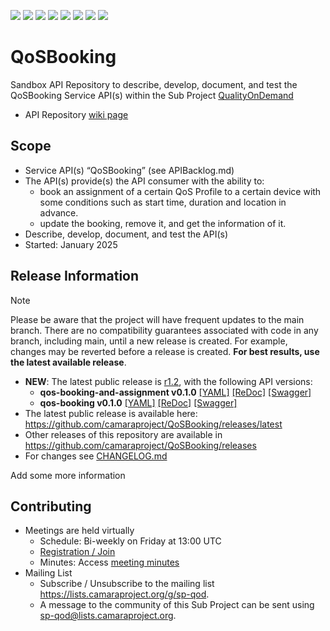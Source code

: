 <a href="https://github.com/camaraproject/QoSBooking/commits/" title="Last Commit"><img src="https://img.shields.io/github/last-commit/camaraproject/QoSBooking?style=plastic"></a>
<a href="https://github.com/camaraproject/QoSBooking/issues" title="Open Issues"><img src="https://img.shields.io/github/issues/camaraproject/QoSBooking?style=plastic"></a>
<a href="https://github.com/camaraproject/QoSBooking/pulls" title="Open Pull Requests"><img src="https://img.shields.io/github/issues-pr/camaraproject/QoSBooking?style=plastic"></a>
<a href="https://github.com/camaraproject/QoSBooking/graphs/contributors" title="Contributors"><img src="https://img.shields.io/github/contributors/camaraproject/QoSBooking?style=plastic"></a>
<a href="https://github.com/camaraproject/QoSBooking" title="Repo Size"><img src="https://img.shields.io/github/repo-size/camaraproject/QoSBooking?style=plastic"></a>
<a href="https://github.com/camaraproject/QoSBooking/blob/main/LICENSE" title="License"><img src="https://img.shields.io/badge/License-Apache%202.0-green.svg?style=plastic"></a>
<a href="https://github.com/camaraproject/QoSBooking/releases/latest" title="Latest Release"><img src="https://img.shields.io/github/release/camaraproject/QoSBooking?style=plastic"></a>
<a href="https://github.com/camaraproject/Governance/blob/main/ProjectStructureAndRoles.md" title="Sandbox API Repository"><img src="https://img.shields.io/badge/Sandbox%20API%20Repository-yellow?style=plastic"></a>

# QoSBooking

Sandbox API Repository to describe, develop, document, and test the QoSBooking Service API(s) within the Sub Project [QualityOnDemand](https://lf-camaraproject.atlassian.net/wiki/x/XCPe)

* API Repository [wiki page](https://lf-camaraproject.atlassian.net/wiki/x/SADHB)

## Scope

* Service API(s) “QoSBooking” (see APIBacklog.md) 
* The API(s) provide(s) the API consumer with the ability to:  
  * book an assignment of a certain QoS Profile to a certain device with some conditions such as start time, duration and location in advance.
  * update the booking, remove it, and get the information of it.
* Describe, develop, document, and test the API(s)
* Started: January 2025
<!-- * Incubated since: §incubation date$ --> 

<!-- CAMARA:RELEASE-INFO:START -->
<!-- This section is automatically maintained by the CAMARA project-administration tooling: https://github.com/camaraproject/project-administration -->

## Release Information

> [!NOTE]
> Please be aware that the project will have frequent updates to the main branch. There are no compatibility guarantees associated with code in any branch, including main, until a new release is created. For example, changes may be reverted before a release is created. **For best results, use the latest available release**.

* **NEW**: The latest public release is [r1.2](https://github.com/camaraproject/QoSBooking/releases/tag/r1.2), with the following API versions:
  * **qos-booking-and-assignment v0.1.0**
  [[YAML]](https://github.com/camaraproject/QoSBooking/blob/r1.2/code/API_definitions/qos-booking-and-assignment.yaml)
  [[ReDoc]](https://redocly.github.io/redoc/?url=https://raw.githubusercontent.com/camaraproject/QoSBooking/r1.2/code/API_definitions/qos-booking-and-assignment.yaml&nocors)
  [[Swagger]](https://camaraproject.github.io/swagger-ui/?url=https://raw.githubusercontent.com/camaraproject/QoSBooking/r1.2/code/API_definitions/qos-booking-and-assignment.yaml)
  * **qos-booking v0.1.0**
  [[YAML]](https://github.com/camaraproject/QoSBooking/blob/r1.2/code/API_definitions/qos-booking.yaml)
  [[ReDoc]](https://redocly.github.io/redoc/?url=https://raw.githubusercontent.com/camaraproject/QoSBooking/r1.2/code/API_definitions/qos-booking.yaml&nocors)
  [[Swagger]](https://camaraproject.github.io/swagger-ui/?url=https://raw.githubusercontent.com/camaraproject/QoSBooking/r1.2/code/API_definitions/qos-booking.yaml)
* The latest public release is available here: https://github.com/camaraproject/QoSBooking/releases/latest
* Other releases of this repository are available in https://github.com/camaraproject/QoSBooking/releases
* For changes see [CHANGELOG.md](https://github.com/camaraproject/QoSBooking/blob/main/CHANGELOG.md)
<!-- CAMARA:RELEASE-INFO:END -->

Add some more information

## Contributing
* Meetings are held virtually 
    * Schedule: Bi-weekly on Friday at 13:00 UTC
    * [Registration / Join](https://zoom-lfx.platform.linuxfoundation.org/meeting/94112812156?password=f238d6af-c959-48d7-a862-abdb3c648e40)
    * Minutes: Access [meeting minutes](https://lf-camaraproject.atlassian.net/wiki/x/ABje)
* Mailing List
    * Subscribe / Unsubscribe to the mailing list <https://lists.camaraproject.org/g/sp-qod>.
    * A message to the community of this Sub Project can be sent using <sp-qod@lists.camaraproject.org>.

